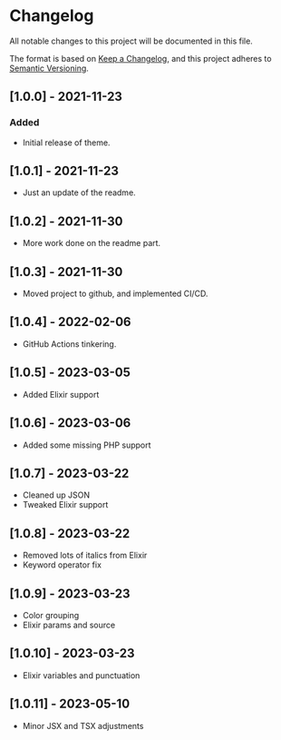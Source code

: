 # Changelog

All notable changes to this project will be documented in this file.

The format is based on [Keep a Changelog](https://keepachangelog.com/en/1.0.0/),
and this project adheres to [Semantic Versioning](https://semver.org/spec/v2.0.0.html).

## [1.0.0] - 2021-11-23

### Added

- Initial release of theme.

## [1.0.1] - 2021-11-23

- Just an update of the readme.

## [1.0.2] - 2021-11-30

- More work done on the readme part.

## [1.0.3] - 2021-11-30

- Moved project to github, and implemented CI/CD.

## [1.0.4] - 2022-02-06

- GitHub Actions tinkering.

## [1.0.5] - 2023-03-05

- Added Elixir support

## [1.0.6] - 2023-03-06

- Added some missing PHP support

## [1.0.7] - 2023-03-22

- Cleaned up JSON
- Tweaked Elixir support

## [1.0.8] - 2023-03-22

- Removed lots of italics from Elixir
- Keyword operator fix

## [1.0.9] - 2023-03-23

- Color grouping
- Elixir params and source

## [1.0.10] - 2023-03-23

- Elixir variables and punctuation

## [1.0.11] - 2023-05-10

- Minor JSX and TSX adjustments
